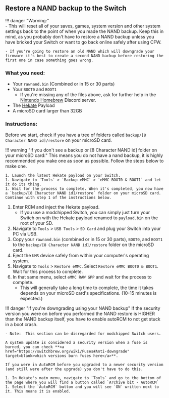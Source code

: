 ## Restore a NAND backup to the Switch

!!! danger "Warning:" 	
	- This will reset all of your saves, games, system version and other system settings back to the point of when you made the NAND backup. Keep this in mind, as you probably don't have to restore a NAND backup unless you have bricked your Switch or want to go back online safely after using CFW.

	- If you're going to restore an old NAND which will downgrade your firmware it's best to create a second NAND backup before restoring the first one in case something goes wrong.

### What you need:
- Your `rawnand.bin` (Combined or in 15 or 30 parts)
- Your `BOOT0` and `BOOT1`
	- If you're missing any of the files above, ask for further help in the [Nintendo Homebrew](https://discord.gg/C29hYvh) Discord server.
- The <a href="https://github.com/CTCaer/hekate/releases/" target="_blank">Hekate</a> Payload
- A microSD card larger than 32GB

### Instructions:

Before we start, check if you have a tree of folders called `backup/[8 Character NAND id]/restore` on your microSD card.

!!! warning "If you don't see a backup or [8 Character NAND id] folder on your microSD card:"
	This means you do not have a nand backup, it is highly recommended you make one as soon as possible. Follow the steps below to make one.

    1. Launch the latest Hekate payload on your Switch.
    1. Navigate to `Tools` > `Backup eMMC` > `eMMC BOOT0 & BOOT1` and let it do its thing.
    1. Wait for the process to complete. When it's completed, you now have a `backup/[8 Character NAND id]/restore` folder on your microSD card. Continue with step 1 of the instructions below.

1. Enter RCM and inject the Hekate payload.
    - If you use a modchipped Switch, you can simply just turn your Switch on with the Hekate payload renamed to `payload.bin` on the root of your SD.
1. Navigate to `Tools` > `USB Tools` > `SD Card` and plug your Switch into your PC via USB.
1. Copy your `rawnand.bin` (combined or in 15 or 30 parts), `BOOT0`, and `BOOT1` to the `backup/[8 Character NAND id]/restore` folder on the microSD card.
1. Eject the `UMS` device safely from within your computer's operating system.
1. Navigate to `Tools` > `Restore eMMC`. Select `Restore eMMC BOOT0 & BOOT1`. Wait for this process to complete.
1. In that same menu, select `eMMC RAW GPP` and wait for the process to complete.
    - This will generally take a long time to complete, the time it takes depends on your microSD card's specifications. (10-15 minutes is expected.)

!!! danger "If you're downgrading using your NAND backup"
	If the security version you were on before you performed the NAND restore is HIGHER than the NAND backup itself, you have to enable autoRCM to not get stuck in a boot crash.

	- Note:  This section can be disregarded for modchipped Switch users.

	A system update is considered a security version when a fuse is burned, you can check **<a href="https://switchbrew.org/wiki/Fuses#Anti-downgrade" target=blank>which versions burn fuses here</a>**.

	If you were in AutoRCM before you upgraded to a newer security version (and still were after the upgrade) you don't have to do this.

    1. In Hekate's main menu, navigate to `Tools` and go to the bottom of the page where you will find a button called `Archive bit - AutoRCM`
    1. Select the `AutoRCM` buttom and you will see `ON` written next to it. This means it is enabled.
